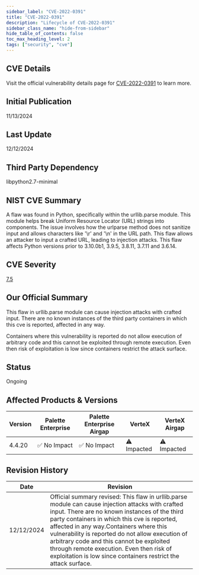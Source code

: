 ```yaml
---
sidebar_label: "CVE-2022-0391"
title: "CVE-2022-0391"
description: "Lifecycle of CVE-2022-0391"
sidebar_class_name: "hide-from-sidebar"
hide_table_of_contents: false
toc_max_heading_level: 2
tags: ["security", "cve"]
---
```


## CVE Details

Visit the official vulnerability details page for [CVE-2022-0391](https://nvd.nist.gov/vuln/detail/cve-2022-0391) to learn more.

## Initial Publication

11/13/2024

## Last Update

12/12/2024

## Third Party Dependency 

libpython2.7-minimal


## NIST CVE Summary

A flaw was found in Python, specifically within the urllib.parse module. This module helps break Uniform Resource Locator (URL) strings into components. The issue involves how the urlparse method does not sanitize input and allows characters like '\\r' and '\\n' in the URL path. This flaw allows an attacker to input a crafted URL, leading to injection attacks. This flaw affects Python versions prior to 3.10.0b1, 3.9.5, 3.8.11, 3.7.11 and 3.6.14.

## CVE Severity

[7.5](https://nvd.nist.gov/vuln/detail/cve-2022-0391)

## Our Official Summary

This flaw in urllib.parse module can cause injection attacks with crafted input. There are no known instances of the third party containers in which this cve is reported, affected in any way.

Containers where this vulnerability is reported do not allow execution of arbitrary code and this cannot be exploited through remote execution. Even then risk of exploitation is low since 
containers restrict the attack surface.


## Status

Ongoing

## Affected Products & Versions

| Version | Palette Enterprise | Palette Enterprise Airgap | VerteX | VerteX Airgap |
| - | -------- | -------- | -------- | -------- |
| 4.4.20 | ✅ No Impact | ✅ No Impact | ⚠️ Impacted | ⚠️ Impacted |


## Revision History

| Date | Revision |
| --- | --- |
| 12/12/2024 | Official summary revised: This flaw in urllib.parse module can cause injection attacks with crafted input. There are no known instances of the third party containers in which this cve is reported, affected in any way.Containers where this vulnerability is reported do not allow execution of arbitrary code and this cannot be exploited through remote execution. Even then risk of exploitation is low since containers restrict the attack surface. |
